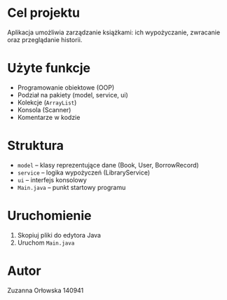 
# Cel projektu
Aplikacja umożliwia zarządzanie książkami: ich wypożyczanie, zwracanie oraz przeglądanie historii.

# Użyte funkcje
- Programowanie obiektowe (OOP)
- Podział na pakiety (model, service, ui)
- Kolekcje (`ArrayList`)
- Konsola (Scanner)
- Komentarze w kodzie

# Struktura
- `model` – klasy reprezentujące dane (Book, User, BorrowRecord)
- `service` – logika wypożyczeń (LibraryService)
- `ui` – interfejs konsolowy
- `Main.java` – punkt startowy programu

# Uruchomienie
1. Skopiuj pliki do edytora Java
2. Uruchom `Main.java`

# Autor
Zuzanna Orłowska 140941
